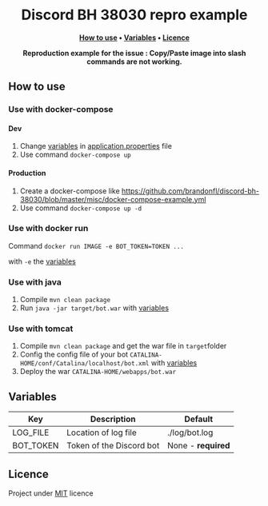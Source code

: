 
<h1 align="center">
  <br>
Discord BH 38030 repro example
  <br>
</h1>
<h4 align="center">

<p align="center">
  <a href="#how-to-use">How to use</a> •
  <a href="#variables">Variables</a> •
  <a href="#licence">Licence</a> 
</p>Reproduction example for the issue : Copy/Paste image into slash commands are not working.

## How to use
### Use with docker-compose

#### Dev 
1. Change <a href="#variables">variables</a> in [application.properties](https://github.com/brandonfl/discord-bh-38030/blob/master/src/main/resources/application.properties) file
2. Use command `docker-compose up`

#### Production

1. Create a docker-compose like https://github.com/brandonfl/discord-bh-38030/blob/master/misc/docker-compose-example.yml
2. Use command `docker-compose up -d`

### Use with docker run
Command 
`docker run IMAGE -e BOT_TOKEN=TOKEN ...` 

with `-e` the <a href="#variables">variables</a>

### Use with java
1. Compile `mvn clean package`
2. Run `java -jar target/bot.war` with <a href="#variables">variables</a>

### Use with tomcat
1. Compile `mvn clean package` and get the war file in `target`folder
2. Config the config file of your bot `CATALINA-HOME/conf/Catalina/localhost/bot.xml` with <a href="#variables">variables</a>
3. Deploy the war `CATALINA-HOME/webapps/bot.war`

## Variables

| Key | Description | Default |
|--|--|--|
| LOG_FILE | Location of log file | ./log/bot.log |
| BOT_TOKEN | Token of the Discord bot | None - **required** |

## Licence

Project under [MIT](https://github.com/brandonfl/discord-bh-38030/blob/master/LICENSE) licence
